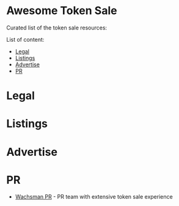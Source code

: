 Awesome Token Sale
==================
Curated list of the token sale resources:

List of content:
- [Legal](#legal)
- [Listings](#listings)
- [Advertise](#advertise)
- [PR](#pr)

# Legal


# Listings


# Advertise


# PR
* [Wachsman PR](http://wachsmanpr.com/) - PR team with extensive token sale experience

